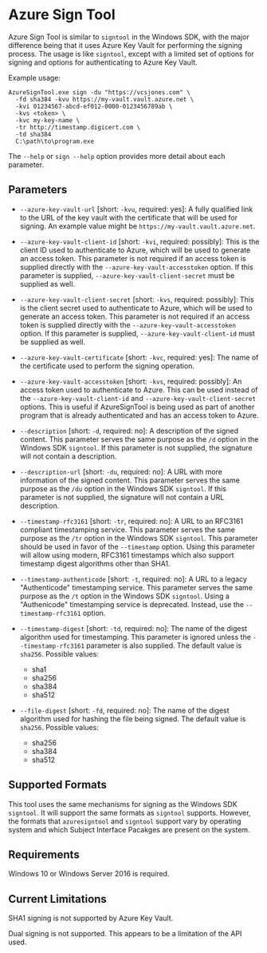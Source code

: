 Azure Sign Tool
===============

Azure Sign Tool is similar to `signtool` in the Windows SDK, with the major difference being that it uses
Azure Key Vault for performing the signing process. The usage is like `signtool`, except with a limited set
of options for signing and options for authenticating to Azure Key Vault.

Example usage:

    AzureSignTool.exe sign -du "https://vcsjones.com" \
	  -fd sha384 -kvu https://my-vault.vault.azure.net \
	  -kvi 01234567-abcd-ef012-0000-0123456789ab \
	  -kvs <token> \
	  -kvc my-key-name \
	  -tr http://timestamp.digicert.com \
	  -td sha384
	  C:\path\to\program.exe
	  
	  
The `--help` or `sign --help` option provides more detail about each parameter.

## Parameters

* `--azure-key-vault-url` [short: `-kvu`, required: yes]: A fully qualified link to the URL of the key vault with
	the certificate that will be used for signing. An example value might be `https://my-vault.vault.azure.net`.

* `--azure-key-vault-client-id` [short: `-kvi`, required: possibly]: This is the client ID used to authenticate to
	Azure, which will be used to generate an access token. This parameter is not required if an access token is supplied
	directly with the `--azure-key-vault-accesstoken` option. If this parameter is supplied, `--azure-key-vault-client-secret`
	must be supplied as well.

* `--azure-key-vault-client-secret` [short: `-kvs`, required: possibly]: This is the client secret used to authenticate to
	Azure, which will be used to generate an access token. This parameter is not required if an access token is supplied
	directly with the `--azure-key-vault-accesstoken` option. If this parameter is supplied, `--azure-key-vault-client-id`
	must be supplied as well.

* `--azure-key-vault-certificate` [short: `-kvc`, required: yes]: The name of the certificate used to perform the signing
	operation.

* `--azure-key-vault-accesstoken` [short: `-kvs`, required: possibly]: An access token used to authenticate to Azure. This
	can be used instead of the `--azure-key-vault-client-id` and `--azure-key-vault-client-secret` options. This is useful
	if AzureSignTool is being used as part of another program that is already authenticated and has an access token to
	Azure.

* `--description` [short: `-d`, required: no]: A description of the signed content. This parameter serves the same purpose
	as the `/d` option in the Windows SDK `signtool`. If this parameter is not supplied, the signature will not contain a
	description.

* `--description-url` [short: `-du`, required: no]: A URL with more information of the signed content. This parameter serves
	the same purpose as the `/du` option in the Windows SDK `signtool`. If this parameter is not supplied, the signature will
	not contain a URL description.

* `--timestamp-rfc3161` [short: `-tr`, required: no]: A URL to an RFC3161 compliant timestamping service. This parameter serves the
	same purpose as the `/tr` option in the Windows SDK `signtool`. This parameter should be used in favor of the `--timestamp` option.
	Using this parameter will allow using modern, RFC3161 timestamps which also support timestamp digest algorithms other than SHA1.

* `--timestamp-authenticode` [short: `-t`, required: no]: A URL to a legacy "Authenticode" timestamping service. This parameter serves the
	same purpose as the `/t` option in the Windows SDK `signtool`. Using a "Authenicode" timestamping service is deprecated.
	Instead, use the `--timestamp-rfc3161` option.

* `--timestamp-digest` [short: `-td`, required: no]: The name of the digest algorithm used for timestamping. This parameter is ignored
	unless the `--timestamp-rfc3161` parameter is also supplied. The default value is `sha256`. Possible values:
	* sha1
	* sha256
	* sha384
	* sha512

* `--file-digest` [short: `-fd`, required: no]: The name of the digest algorithm used for hashing the file being signed.  The default
 	value is `sha256`. Possible values:
	* sha256
	* sha384
	* sha512

## Supported Formats

This tool uses the same mechanisms for signing as the Windows SDK `signtool`. It will support the same formats as `signtool` supports.
However, the formats that `azuresigntool` and `signtool` support vary by operating system and which Subject Interface Pacakges are
present on the system.
	  
## Requirements

Windows 10 or Windows Server 2016 is required.

## Current Limitations

SHA1 signing is not supported by Azure Key Vault.

Dual signing is not supported. This appears to be a limitation of the API used.
